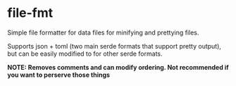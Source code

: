 # file-fmt

Simple file formatter for data files for minifying and prettying files.

Supports json + toml (two main serde formats that support pretty output), but
can be easily modified to for other serde formats.

**NOTE: Removes comments and can modify ordering. Not recommended if you want 
to perserve those things**

